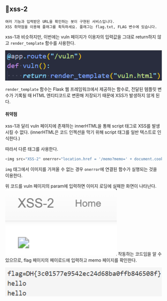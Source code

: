 ## 📍xss-2

```
여러 기능과 입력받은 URL을 확인하는 봇이 구현된 서비스입니다.  
XSS 취약점을 이용해 플래그를 획득하세요. 플래그는 flag.txt, FLAG 변수에 있습니다.
```

xss-1과 비슷하지만, 이번에는 vuln 페이지가 이용자의 입력값을 그대로 return하지 않고 `render_template` 함수를 사용한다.

![](Attachments/29032E3C-6FFC-4AF9-AF1E-8D9A98CA9F8C.png)

`render_template` 함수는 Flask 웹 프레임워크에서 제공하는 함수로,
전달된 템플릿 변수가 기록될 때 HTML 엔티티코드로 변환해 저장되기 때문에 XSS가 발생하지 않게 된다.


#### 취약점

xss-1과 달리 vuln 페이지에 존재하는 innerHTML을 통해 script 태그로 XSS를 발생시킬 수 없다.
(innerHTML은 코드 인젝션을 막기 위해 script 태그를 일반 텍스트로 인식한다.)

따라서 다른 태그를 사용한다.

```javascript
<img src="XSS-2" onerror="location.href = '/memo?memo=' + document.cookie;" />
```

`img` 태그에서 이미지를 가져올 수 없는 경우 `onerror`에 연결된 함수가 실행되는 것을 이용한다.


위 코드를 vuln 페이지의 param에 입력하면 이미지 로딩에 실패한 화면이 나타난다.
![](Attachments/3E2D637E-AF53-4D1F-BC5D-55D5A1D1DD43.png)
작동하는 코드임을 알 수 있으므로, flag 페이지의 페이로드에 입력하고 memo 페이지를 확인한다.

![](Attachments/6471AC1D-5409-47E4-867F-685B8BA7A2AD.png)